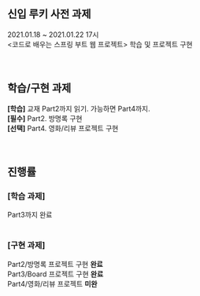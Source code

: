 신입 루키 사전 과제
---

2021.01.18 ~ 2021.01.22 17시<br>
<코드로 배우는 스프링 부트 웹 프로젝트> 학습 및 프로젝트 구현<br>
<br>
<br>

학습/구현 과제
---

**[학습]** 교재 Part2까지 읽기. 가능하면 Part4까지.<br>
**[필수]** Part2. 방명록 구현<br>
**[선택]** Part4. 영화/리뷰 프로젝트 구현<br>
<br>
<br>

진행률
---

### [학습 과제]
Part3까지 완료
<br>
<br>
### [구현 과제]
Part2/방명록 프로젝트 구현 **완료** <br>
Part3/Board 프로젝트 구현 **완료** <br>
Part4/영화/리뷰 프로젝트 **미완** <br>

